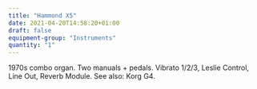 ```yaml
---
title: "Hammond X5"
date: 2021-04-20T14:58:20+01:00
draft: false
equipment-group: "Instruments"
quantity: "1"
---
```


1970s combo organ. Two manuals + pedals. Vibrato 1/2/3, Leslie Control, Line Out, Reverb Module. See also: Korg G4.